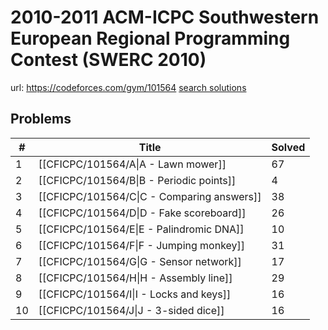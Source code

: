 # 2010-2011 ACM-ICPC Southwestern European Regional Programming Contest (SWERC 2010)

url: https://codeforces.com/gym/101564
[search solutions](https://www.google.com/search?q=Solution+OR+題解+2010-2011+ACM-ICPC+Southwestern+European+Regional+Programming+Contest+(SWERC+2010))

## Problems

| # | Title | Solved |
| --- | --- | --- |
|1|[[CFICPC/101564/A\|A - Lawn mower]]|67|
|2|[[CFICPC/101564/B\|B - Periodic points]]|4|
|3|[[CFICPC/101564/C\|C - Comparing answers]]|38|
|4|[[CFICPC/101564/D\|D - Fake scoreboard]]|26|
|5|[[CFICPC/101564/E\|E - Palindromic DNA]]|10|
|6|[[CFICPC/101564/F\|F - Jumping monkey]]|31|
|7|[[CFICPC/101564/G\|G - Sensor network]]|17|
|8|[[CFICPC/101564/H\|H - Assembly line]]|29|
|9|[[CFICPC/101564/I\|I - Locks and keys]]|16|
|10|[[CFICPC/101564/J\|J - 3-sided dice]]|16|
